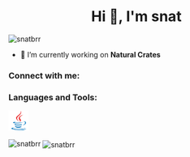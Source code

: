 <h1 align="center">Hi 👋, I'm snat</h1>

<p align="left"> <img src="https://komarev.com/ghpvc/?username=snatbrr&label=Profile%20views&color=0e75b6&style=flat" alt="snatbrr" /> </p>

- 🔭 I’m currently working on **Natural Crates**

<h3 align="left">Connect with me:</h3>
<p align="left">
</p>

<h3 align="left">Languages and Tools:</h3>
<p align="left"> <a href="https://www.java.com" target="_blank" rel="noreferrer"> <img src="https://raw.githubusercontent.com/devicons/devicon/master/icons/java/java-original.svg" alt="java" width="40" height="40"/> </a> </p>

<p><img align="left" src="https://github-readme-stats.vercel.app/api/top-langs?username=snatbrr&show_icons=true&locale=en&layout=compact" alt="snatbrr" /></p>

<p>&nbsp;<img align="center" src="https://github-readme-stats.vercel.app/api?username=snatbrr&show_icons=true&locale=en" alt="snatbrr" /></p>
